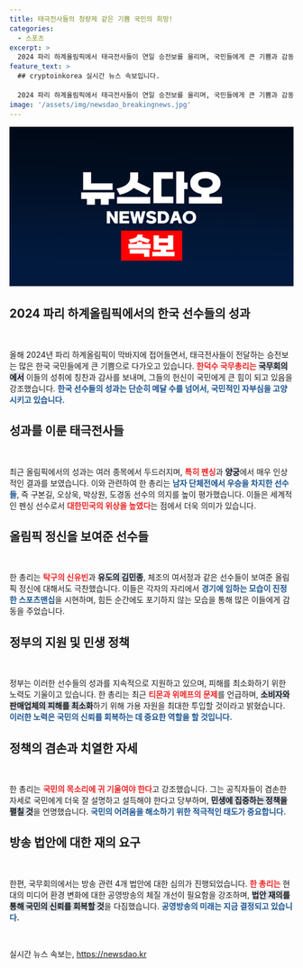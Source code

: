 ```yaml
---
title: 태극전사들의 청량제 같은 기쁨 국민의 희망!
categories:
  - 스포츠
excerpt: >
  2024 파리 하계올림픽에서 태극전사들이 연일 승전보를 울리며, 국민들에게 큰 기쁨과 감동을 선사하고 있다. 한덕수 총리는 그들의 성과를 축하하며, 올림픽 정신을 강조했다.
feature_text: >
  ## cryptoinkorea 실시간 뉴스 속보입니다.

  2024 파리 하계올림픽에서 태극전사들이 연일 승전보를 울리며, 국민들에게 큰 기쁨과 감동을 선사하고 있다. 한덕수 총리는 그들의 성과를 축하하며, 올림픽 정신을 강조했다.
image: '/assets/img/newsdao_breakingnews.jpg'
---
```


<p><img src="/assets/img/newsdao_breakingnews.jpg" alt="cryptoinkorea 속보" /></p>

<h2 data-ke-size="size26">2024 파리 하계올림픽에서의 한국 선수들의 성과</h2>

<p data-ke-size="size16">&nbsp;</p>

<p>올해 2024년 파리 하계올림픽이 막바지에 접어들면서, 태극전사들이 전달하는 승전보는 많은 한국 국민들에게 큰 기쁨으로 다가오고 있습니다. <b><span style="color: #ee2323;">한덕수 국무총리는</span></b> <b><span style="background-color: #21538527;">국무회의에서</span></b> 이들의 성취에 칭찬과 감사를 보내며, 그들의 헌신이 국민에게 큰 힘이 되고 있음을 강조했습니다. <b><span style="color: #1a5490;">한국 선수들의 성과는 단순히 메달 수를 넘어서, 국민적인 자부심을 고양시키고 있습니다.</span></b> </p>

<h2 data-ke-size="size26">성과를 이룬 태극전사들</h2>

<p data-ke-size="size16">&nbsp;</p>

<p>최근 올림픽에서의 성과는 여러 종목에서 두드러지며, <b><span style="color: #ee2323;">특히 펜싱</span></b>과 <b><span style="background-color: #21538527;">양궁</span></b>에서 매우 인상적인 결과를 보였습니다. 이와 관련하여 한 총리는 <b><span style="color: #1a5490;">남자 단체전에서 우승을 차지한 선수들</span></b>, 즉 구본길, 오상욱, 박상원, 도경동 선수의 의지를 높이 평가했습니다. 이들은 세계적인 펜싱 선수로서 <b><span style="color: #ee2323;">대한민국의 위상을 높였다</span></b>는 점에서 더욱 의미가 있습니다.</p>

<h2 data-ke-size="size26">올림픽 정신을 보여준 선수들</h2>

<p data-ke-size="size16">&nbsp;</p>

<p>한 총리는 <b><span style="color: #ee2323;">탁구의 신유빈</span></b>과 <b><span style="background-color: #21538527;">유도의 김민종</span></b>, 체조의 여서정과 같은 선수들이 보여준 올림픽 정신에 대해서도 극찬했습니다. 이들은 각자의 자리에서 <b><span style="color: #1a5490;">경기에 임하는 모습이 진정한 스포츠맨십</span></b>을 시현하며, 힘든 순간에도 포기하지 않는 모습을 통해 많은 이들에게 감동을 주었습니다.</p>

<h2 data-ke-size="size26">정부의 지원 및 민생 정책</h2>

<p data-ke-size="size16">&nbsp;</p>

<p>정부는 이러한 선수들의 성과를 지속적으로 지원하고 있으며, 피해를 최소화하기 위한 노력도 기울이고 있습니다. 한 총리는 최근 <b><span style="color: #ee2323;">티몬과 위메프의 문제</span></b>를 언급하며, <b><span style="background-color: #21538527;">소비자와 판매업체의 피해를 최소화</span></b>하기 위해 가용 자원을 최대한 투입할 것이라고 밝혔습니다. <b><span style="color: #1a5490;">이러한 노력은 국민의 신뢰를 회복하는 데 중요한 역할을 할 것입니다.</span></b></p>

<h2 data-ke-size="size26">정책의 겸손과 치열한 자세</h2>

<p data-ke-size="size16">&nbsp;</p>

<p>한 총리는 <b><span style="color: #ee2323;">국민의 목소리에 귀 기울여야 한다</span></b>고 강조했습니다. 그는 공직자들이 겸손한 자세로 국민에게 더욱 잘 설명하고 설득해야 한다고 당부하며, <b><span style="background-color: #21538527;">민생에 집중하는 정책을 펼칠 것</span></b>을 언명했습니다. <b><span style="color: #1a5490;">국민의 어려움을 해소하기 위한 적극적인 태도가 중요합니다.</span></b></p>

<h2 data-ke-size="size26">방송 법안에 대한 재의 요구</h2>

<p data-ke-size="size16">&nbsp;</p>

<p>한편, 국무회의에서는 방송 관련 4개 법안에 대한 심의가 진행되었습니다. <b><span style="color: #ee2323;">한 총리는</span></b> 현대의 미디어 환경 변화에 대한 공영방송의 체질 개선이 필요함을 강조하며, <b><span style="background-color: #21538527;">법안 재의를 통해 국민의 신뢰를 회복할 것</span></b>을 다짐했습니다. <b><span style="color: #1a5490;">공영방송의 미래는 지금 결정되고 있습니다.</span></b></p>

<p data-ke-size="size16">&nbsp;</p>
실시간 뉴스 속보는, <a href="https://newsdao.kr" rel="dofollow">https://newsdao.kr</a>


